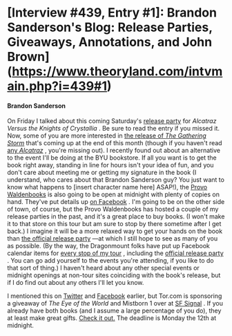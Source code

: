 # [Interview #439, Entry #1]: Brandon Sanderson's Blog: Release Parties, Giveaways, Annotations, and John Brown](https://www.theoryland.com/intvmain.php?i=439#1)

#### Brandon Sanderson

On Friday I talked about this coming Saturday's
[release party](http://brandonsanderson.com/events)
for
*Alcatraz Versus the Knights of Crystallia*
. Be sure to
read the entry
if you missed it. Now, some of you are more interested in
[the release of
*The Gathering Storm*](http://brandonsanderson.com/article/57/)
that's coming up at the end of this month (though if you haven't read
[any
*Alcatraz*](http://brandonsanderson.com/book/Alcatraz)
, you're missing out). I recently found out about an alternative to the event I'll be doing at the BYU bookstore. If all you want is to get the book right away, standing in line for hours isn't your idea of fun, and you don't care about meeting me or getting my signature in the book (I understand, who cares about that Brandon Sanderson guy? You just want to know what happens to [insert character name here] ASAP!), the
[Provo Waldenbooks](http://www.borders.com/online/store/StoreDetailView_1852)
is also going to be open at midnight with plenty of copies on hand. They've put details up
[on Facebook](http://www.facebook.com/event.php?eid=168630960427)
. I'm going to be on the other side of town, of course, but the Provo Waldenbooks has hosted a couple of my release parties in the past, and it's a great place to buy books. (I won't make it to that store on this tour but am sure to stop by there sometime after I get back.) I imagine it will be a more relaxed way to get your hands on the book than
[the official release party](http://brandonsanderson.com/article/57/)
—at which I still hope to see as many of you as possible. (By the way, the Dragonmount folks have put up Facebook calendar items for
[every stop of my tour](http://www.facebook.com/events.php?oid=129073017175)
, including the
[official release party](http://www.facebook.com/event.php?eid=284606500133)
. You can go add yourself to the events you're attending, if you like to do that sort of thing.) I haven't heard about any other special events or midnight openings at non-tour sites coinciding with the book's release, but if I do find out about any others I'll let you know.

I mentioned this on
[Twitter](http://twitter.com/BrandonSandrson)
and
[Facebook](http://facebook.com/Mistborn)
earlier, but Tor.com is sponsoring a giveaway of
*The Eye of the World*
and Mistborn 1 over at
[SF Signal](http://www.sfsignal.com/archives/2009/10/giveaway-robert-jordans-eye-of-the-world-and-brandon-sandersons-mistborn/)
. If you already have both books (and I assume a large percentage of you do), they at least make great gifts.
[Check it out.](http://www.sfsignal.com/archives/2009/10/giveaway-robert-jordans-eye-of-the-world-and-brandon-sandersons-mistborn/)
The deadline is Monday the 12th at midnight.

